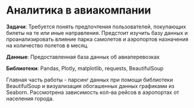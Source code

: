 # Аналитика в авиакомпании

**Задачи**: Требуется понять предпочтения пользователей, покупающих билеты на те или иные направления. Предстоит изучить базу данных и проанализировать влияние парка самолетов и аэропортов назначения на количество полетов в месяц.

**Данные**: Предоставленная база данных об авиаперевозках

**Библиотеки**: Pandas, Plotly, matplotlib, requests, BeautifulSoup

Главная часть работы - парсинг данных при помощи библиотеки BeautifulSoup и визуализация обогашенных данных графиками из Seaborn. Рассмотрена зависимость кол-ва рейсов в аэропортах от населения города.